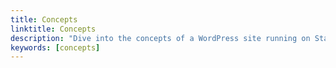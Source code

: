 ```yaml
---
title: Concepts
linktitle: Concepts
description: "Dive into the concepts of a WordPress site running on Stack for a better understanding of how your site should look."
keywords: [concepts]
---
```

